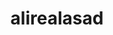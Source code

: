 ---
title: alirealasad
github: https://github.com/alirealasad
mode: dark
transition: 1s
score: 95.4
archetype:
- Anime
- Github Actions
---